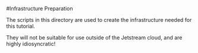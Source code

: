 #Infrastructure Preparation

The scripts in this directory are used to create the infrastructure needed for this 
tutorial.

They will not be suitable for use outside of the Jetstream cloud, and are highly idiosyncratic!
